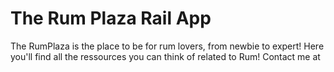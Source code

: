 # The Rum Plaza Rail  App
The RumPlaza is the place to be for rum lovers, from newbie to expert! Here you'll find all the ressources you can think of related to Rum!
Contact me at 